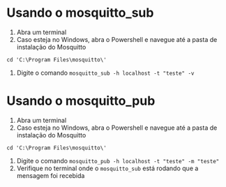 # Usando o mosquitto_sub
1. Abra um terminal
1. Caso esteja no Windows, abra o Powershell e navegue até a pasta de instalação do Mosquitto
```
cd 'C:\Program Files\mosquitto\'
```
1. Digite o comando `mosquitto_sub -h localhost -t "teste" -v`

# Usando o mosquitto_pub
1. Abra um terminal
1. Caso esteja no Windows, abra o Powershell e navegue até a pasta de instalação do Mosquitto
```
cd 'C:\Program Files\mosquitto\'
```
1. Digite o comando `mosquitto_pub -h localhost -t "teste" -m "teste"`
1. Verifique no terminal onde o `mosquitto_sub` está rodando que a mensagem foi recebida